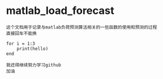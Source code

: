 # matlab_load_forecast
    这个文档用于记录与matlab负荷预测算法相关的一些函数的使用和预测的过程
    直接回车不能换
```
for i = 1:3
    print(hello)
end
```
    我还得继续努力学习github
    加油
